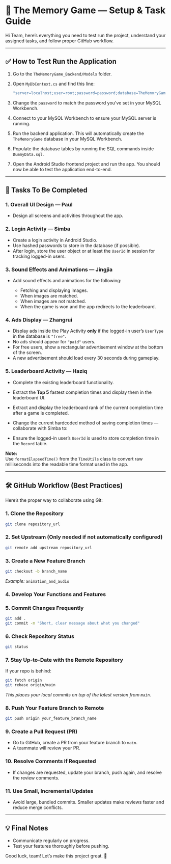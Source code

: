 # 🍉 The Memory Game — Setup & Task Guide

Hi Team, here’s everything you need to test run the project, understand your assigned tasks, and follow proper GitHub workflow.

---

## ✅ How to Test Run the Application

1. Go to the `TheMemoryGame_Backend/Models` folder.

2. Open `MyDbContext.cs` and find this line:

   ```csharp
   "server=localhost;user=root;password=password;database=TheMemoryGame;"
   ```

3. Change the `password` to match the password you've set in your MySQL Workbench.

4. Connect to your MySQL Workbench to ensure your MySQL server is running.

5. Run the backend application. This will automatically create the `TheMemoryGame` database in your MySQL Workbench.

6. Populate the database tables by running the SQL commands inside `DummyData.sql`.

7. Open the Android Studio frontend project and run the app. You should now be able to test the application end-to-end.

---

## 🚀 Tasks To Be Completed

### 1. Overall UI Design — **Paul**

* Design all screens and activities throughout the app.

### 2. Login Activity — **Simba**

* Create a login activity in Android Studio.
* Use hashed passwords to store in the database (if possible).
* After login, store the user object or at least the `UserId` in session for tracking logged-in users.

### 3. Sound Effects and Animations — **Jingjia**

* Add sound effects and animations for the following:

  * Fetching and displaying images.
  * When images are matched.
  * When images are not matched.
  * When the game is won and the app redirects to the leaderboard.

### 4. Ads Display — **Zhangrui**

* Display ads inside the Play Activity **only** if the logged-in user’s `UserType` in the database is `"free"`.
* No ads should appear for `"paid"` users.
* For free users, show a rectangular advertisement window at the bottom of the screen.
* A new advertisement should load every 30 seconds during gameplay.

### 5. Leaderboard Activity — **Haziq**

* Complete the existing leaderboard functionality.
* Extract the **Top 5** fastest completion times and display them in the leaderboard UI.
* Extract and display the leaderboard rank of the current completion time after a game is completed.
* Change the current hardcoded method of saving completion times — collaborate with Simba to:

* Ensure the logged-in user’s `UserId` is used to store completion time in the `Record` table.

**Note:**  
Use `formatElapsedTime()` from the `TimeUtils` class to convert raw milliseconds into the readable time format used in the app.

---

## 🛠 GitHub Workflow (Best Practices)

Here’s the proper way to collaborate using Git:

### 1. Clone the Repository

```bash
git clone repository_url
```

### 2. Set Upstream (Only needed if not automatically configured)

```bash
git remote add upstream repository_url
```

### 3. Create a New Feature Branch

```bash
git checkout -b branch_name
```

*Example:* `animation_and_audio`

### 4. Develop Your Functions and Features

### 5. Commit Changes Frequently

```bash
git add .
git commit -m "Short, clear message about what you changed"
```

### 6. Check Repository Status

```bash
git status
```

### 7. Stay Up-to-Date with the Remote Repository

If your repo is behind:

```bash
git fetch origin
git rebase origin/main
```

*This places your local commits on top of the latest version from `main`.*

### 8. Push Your Feature Branch to Remote

```bash
git push origin your_feature_branch_name
```

### 9. Create a Pull Request (PR)

* Go to GitHub, create a PR from your feature branch to `main`.
* A teammate will review your PR.

### 10. Resolve Comments if Requested

* If changes are requested, update your branch, push again, and resolve the review comments.

### 11. Use Small, Incremental Updates

* Avoid large, bundled commits. Smaller updates make reviews faster and reduce merge conflicts.

---

## 💡 Final Notes

* Communicate regularly on progress.
* Test your features thoroughly before pushing.

Good luck, team! Let’s make this project great. 🎉
